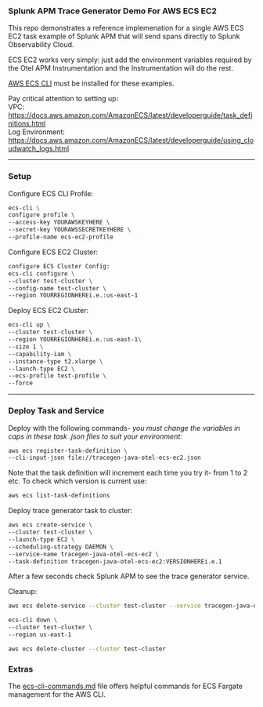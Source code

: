 ### Splunk APM Trace Generator Demo For AWS ECS EC2

This repo demonstrates a reference implemenation for a single AWS ECS EC2 task example of Splunk APM that will send spans directly to Splunk Observability Cloud.  

ECS EC2 works very simply: just add the environment variables required by the Otel APM Instrumentation and the Instrumentation will do the rest.

[AWS ECS CLI](https://docs.aws.amazon.com/AmazonECS/latest/developerguide/ECS_CLI.html) must be installed for these examples.

Pay critical attention to setting up:  
VPC: https://docs.aws.amazon.com/AmazonECS/latest/developerguide/task_definitions.html  
Log Environment: https://docs.aws.amazon.com/AmazonECS/latest/developerguide/using_cloudwatch_logs.html  

---
### Setup

Configure ECS CLI Profile:  
```bash
ecs-cli \
configure profile \
--access-key YOURAWSKEYHERE \
--secret-key YOURAWSSECRETKEYHERE \
--profile-name ecs-ec2-profile
```

Configure ECS EC2 Cluster:  
```bash
configure ECS Cluster Config:
ecs-cli configure \
--cluster test-cluster \
--config-name test-cluster \
--region YOURREGIONHEREi.e.:us-east-1
```

Deploy ECS EC2 Cluster:
```bash
ecs-cli up \
--cluster test-cluster \
--region YOURREGIONHEREi.e.:us-east-1\
--size 1 \
--capability-iam \
--instance-type t2.xlarge \
--launch-type EC2 \
--ecs-profile test-profile \
--force
```
---
### Deploy Task and Service

Deploy with the following commands- *you must change the variables in caps in these task .json files to suit your environment:*

```bash
aws ecs register-task-definition \
--cli-input-json file://tracegen-java-otel-ecs-ec2.json
```

Note that the task definition will increment each time you try it- from 1 to 2 etc. To check which version is current use:  
```bash
aws ecs list-task-definitions
```

Deploy trace generator task to cluster:

```bash
aws ecs create-service \
--cluster test-cluster \
--launch-type EC2 \
--scheduling-strategy DAEMON \
--service-name tracegen-java-otel-ecs-ec2 \
--task-definition tracegen-java-otel-ecs-ec2:VERSIONHEREi.e.1
```

After a few seconds check Splunk APM to see the trace generator service.

Cleanup:  
```bash
aws ecs delete-service --cluster test-cluster --service tracegen-java-otel-ecs-ec2 --force
```
```bash
ecs-cli down \
--cluster test-cluster \
--region us-east-1
```
```bash
aws ecs delete-cluster --cluster test-cluster
```

### Extras

The [ecs-cli-commands.md](./ecs-cli-commands.md) file offers helpful commands for ECS Fargate management for the AWS CLI.